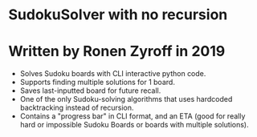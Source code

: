 # SudokuSolver with no recursion
# Written by Ronen Zyroff in 2019
 - Solves Sudoku boards with CLI interactive python code.
 - Supports finding multiple solutions for 1 board.
 - Saves last-inputted board for future recall.
 - One of the only Sudoku-solving algorithms that uses hardcoded backtracking instead of recursion.
 - Contains a "progress bar" in CLI format, and an ETA (good for really hard or impossible Sudoku Boards or boards with multiple solutions).
